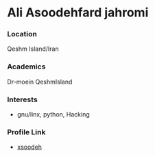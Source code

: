 # Ali Asoodehfard jahromi

### Location

Qeshm Island/Iran

### Academics

Dr-moein QeshmIsland

### Interests

- gnu/linx, python, Hacking

### Profile Link

- [xsoodeh](https://github.com/xsoodeh)
